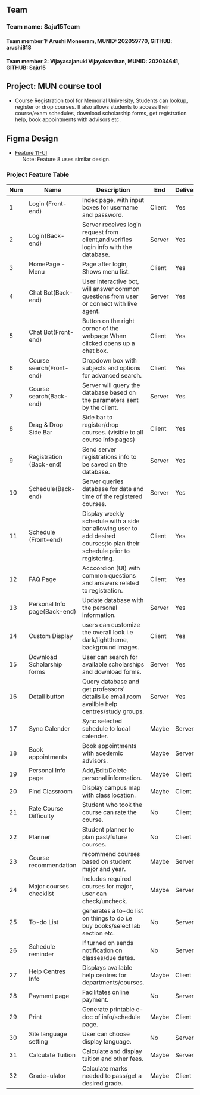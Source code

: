 ## Team

### Team name: Saju15Team
#### Team member 1: Arushi Moneeram, MUNID: 202059770, GITHUB: arushi818
#### Team member 2: Vijayasajanuki Vijayakanthan, MUNID: 202034641, GITHUB: Saju15


## Project: MUN course tool
* Course Registration tool for Memorial University, Students can lookup, register or drop courses. It also allows students to access their course/exam schedules, download scholarship forms, get registration help, book appointments with advisors etc.

## Figma Design
* [Feature 11-UI](https://www.figma.com/file/d56gz5hQFYiS7cCiXRJ7F9/Course-Tool?t=FPrzy8S7XNa7oOiW-1)
<br />&nbsp;&nbsp;&nbsp;&nbsp;&nbsp;Note: Feature 8 uses similar design.

### Project Feature Table

|Num|Name|Description|End|Deliver|Who|
|-----|-----|-----|-----|-----|-----|
|1|Login (Front-end)|Index page, with input boxes for username and password. |Client|Yes|arushi818|
|2|Login(Back-end)|Server receives login request from client,and verifies login info with the database.|Server|Yes|Saju15|
|3|HomePage - Menu|Page after login, Shows menu list.|Client|Yes|arushi818|
|4|Chat Bot(Back-end)|User interactive bot, will answer common questions from user or connect with live agent.|Server|Yes|arushi818|
|5|Chat Bot(Front-end)|Button on the right corner of the webpage When clicked opens up a chat box.|Client|Yes|Saju15|
|6|Course search(Front-end)|Dropdown box with subjects and options for advanced search.|Client|Yes|Saju15|
|7|Course search(Back-end)|Server will query the database based on the parameters sent by the client.|Server|Yes|arushi818|
|8|Drag & Drop Side Bar|Side bar to register/drop courses. (visible to all course info pages) |Client|Yes|arushi818|
|9|Registration (Back-end)|Send server registrations info to be saved on the database.|Server|Yes|Saju15|
|10|Schedule(Back-end)|Server queries database for date and time of the registered courses.|Server|Yes|arushi818|
|11|Schedule (Front-end)|Display weekly schedule with a side bar allowing user to add desired courses;to plan their schedule prior to registering. |Client|Yes|arushi818|
|12|FAQ Page|Acccordion (UI) with common questions and answers related to registration.|Client|Yes|Saju15|
|13|Personal Info page(Back-end)|Update database with the personal information.|Server|Yes|arushi818|
|14|Custom Display|users can customize the overall look i.e dark/lighttheme, background images.|Client|Yes|Saju15|
|15|Download Scholarship forms|User can search for available scholarships and download forms.|Server|Yes|Saju15|
|16|Detail button|Query database and get professors' details i.e email,room availble help centres/study groups.|Server|Yes|Saju15|
|17|Sync Calender|Sync selected schedule to local calender.|Maybe|Server|arushi818|
|18|Book appointments|Book appointments with acedemic advisors.|Maybe|Server|Saju15|
|19|Personal Info page|Add/Edit/Delete personal information.|Maybe|Client|arushi818|
|20|Find Classroom|Display campus map with class location.|Maybe|Client|Saju15|
|21|Rate Course Difficulty|Student who took the course can rate the course.|No|Client|arushi818|
|22|Planner|Student planner to plan past/future courses.|No|Client|Saju15|
|23|Course recommendation|recommend courses based on student major and year.|Maybe|Server|arushi818|
|24|Major courses checklist|Includes required courses for major, user can check/uncheck.|Maybe|Server|Saju15|
|25|To-do List|generates a to-do list on things to do i.e buy books/select lab section etc.|No|Server|arushi818|
|26|Schedule reminder|If turned on sends notification on classes/due dates.|No|Server|Saju15|
|27|Help Centres Info |Displays available help centres for departments/courses.|Maybe|Client|arushi818|
|28|Payment page|Facilitates online payment.|No|Server|Saju15|
|29|Print|Generate printable e-doc of info/schedule page.|Maybe|Client|arushi818|
|30|Site language setting|User can choose display language.|No|Server|Saju15|
|31|Calculate Tuition|Calculate and display tuition and other fees.|Maybe|Server|arushi818|
|32|Grade-ulator|Calculate marks needed to pass/get a desired grade.|Maybe|Client|Saju15|
